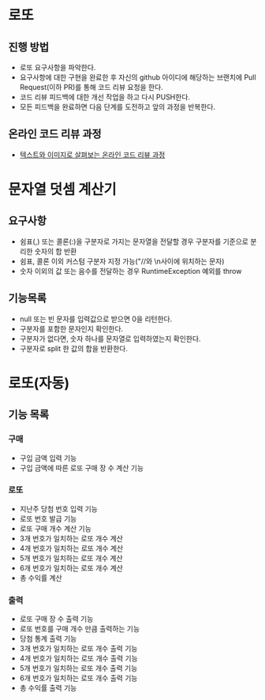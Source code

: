# 로또
## 진행 방법
* 로또 요구사항을 파악한다.
* 요구사항에 대한 구현을 완료한 후 자신의 github 아이디에 해당하는 브랜치에 Pull Request(이하 PR)를 통해 코드 리뷰 요청을 한다.
* 코드 리뷰 피드백에 대한 개선 작업을 하고 다시 PUSH한다.
* 모든 피드백을 완료하면 다음 단계를 도전하고 앞의 과정을 반복한다.

## 온라인 코드 리뷰 과정
* [텍스트와 이미지로 살펴보는 온라인 코드 리뷰 과정](https://github.com/next-step/nextstep-docs/tree/master/codereview)

# 문자열 덧셈 계산기
## 요구사항
* 쉼표(,) 또는 콜론(:)을 구분자로 가지는 문자열을 전달할 경우 구분자를 기준으로 분리한 숫자의 합 반환
* 쉼표, 콜론 이외 커스텀 구분자 지정 가능("//와 \n사이에 위치하는 문자)
* 숫자 이외의 값 또는 음수를 전달하는 경우 RuntimeException 예외를 throw

## 기능목록
* null 또는 빈 문자를 입력값으로 받으면 0을 리턴한다.
* 구분자를 포함한 문자인지 확인한다.
* 구분자가 없다면, 숫자 하나를 문자열로 입력하였는지 확인한다.
* 구분자로 split 한 값의 합을 반환한다.

# 로또(자동)
## 기능 목록
### 구매
* 구입 금액 입력 기능
* 구입 금액에 따른 로또 구매 장 수 계산 기능

### 로또
* 지난주 당첨 번호 입력 기능
* 로또 번호 발급 기능
* 로또 구매 개수 계산 기능
* 3개 번호가 일치하는 로또 개수 계산
* 4개 번호가 일치하는 로또 개수 계산
* 5개 번호가 일치하는 로또 개수 계산
* 6개 번호가 일치하는 로또 개수 계산
* 총 수익률 계산

### 출력
* 로또 구매 장 수 출력 기능
* 로또 번호를 구매 개수 만큼 출력하는 기능
* 당첨 통계 출력 기능
* 3개 번호가 일치하는 로또 개수 출력 기능
* 4개 번호가 일치하는 로또 개수 출력 기능
* 5개 번호가 일치하는 로또 개수 출력 기능
* 6개 번호가 일치하는 로또 개수 출력 기능
* 총 수익률 출력 기능